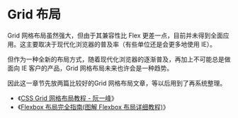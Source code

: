 # Grid 布局

Grid 网格布局虽然强大，但由于其兼容性比 Flex 更差一点，目前并未得到全面应用。这主要取决于现代化浏览器的普及率（有些单位还是会更多地使用 IE）。

但作为一种全新的布局方式，随着现代化浏览器的逐渐普及，再加上不可能总是做面向 IE 客户的产品，Grid 网格布局未来也许会是一种趋势。

因此这一章节先放两篇比较好的Grid 网格布局文章，等以后用到了再系统整理。

* 《[CSS Grid 网格布局教程 - 阮一峰](http://www.ruanyifeng.com/blog/2019/03/grid-layout-tutorial.html)》
* 《[Flexbox 布局完全指南(图解 Flexbox 布局详细教程)](https://www.html.cn/archives/8510)》
